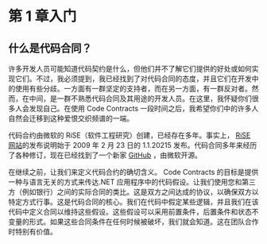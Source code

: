 # 第 1 章入门

## 什么是代码合同？

许多开发人员可能知道代码契约是什么，但他们并不了解它们提供的好处或如何实现它们。不过，我必须提到，我已经找到了对代码合同的态度，并且它们在开发中的使用有些分歧。一方面有一群坚定的支持者，而在另一方面，有一群反对者。然而，在中间，是一群不熟悉代码合同及其用途的开发人员。在这里，我怀疑你们很多人会发现自己。在使用 Code Contracts 一段时间之后，我希望你们中的许多人自然会迁移到这种爱恨交织频谱的一端。

代码合约由微软的 RiSE（软件工程研究）创建，已经存在多年。事实上， [RiSE 网站](http://research.microsoft.com/en-us/projects/contracts/releasenotes.aspx)的发布说明始于 2009 年 2 月 23 日的 1.1.20215 发布。代码合同多年来经历了各种修订，现在已经找到了一个新家 [GitHub](https://github.com/Microsoft/CodeContracts) ，由微软开源。

在继续之前，让我们来定义代码合约的确切含义。 Code Contracts 的目标是提供一种与语言无关的方式来传达.NET 应用程序中的代码假设。让我们使用您和第三方（例如银行）之间的实际合同的类比。这是双方之间达成的协议，以确保双方以特定方式行事。这是代码合同的核心。我们在代码中假定某些逻辑，并且我们在该代码中定义合同以维持这些假设。这些假设可以采用前置条件，后置条件和状态不变量的形式。如果这些合同条件在任何时候被破坏，我们就会知道。这在团队合作时特别有价值。